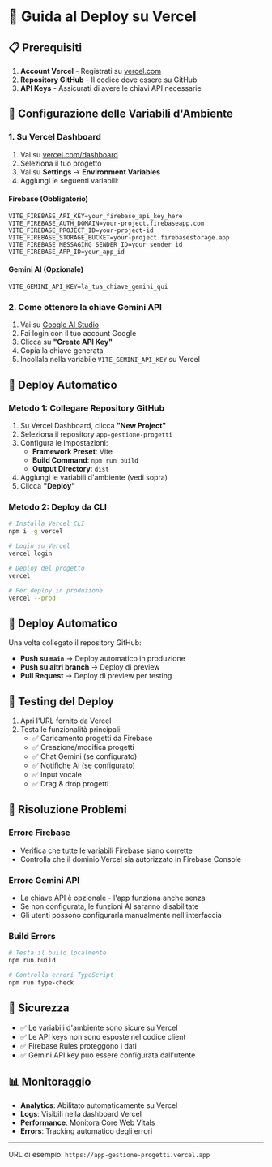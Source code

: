 # 🚀 Guida al Deploy su Vercel

## 📋 Prerequisiti

1. **Account Vercel** - Registrati su [vercel.com](https://vercel.com)
2. **Repository GitHub** - Il codice deve essere su GitHub
3. **API Keys** - Assicurati di avere le chiavi API necessarie

## 🔧 Configurazione delle Variabili d'Ambiente

### 1. Su Vercel Dashboard

1. Vai su [vercel.com/dashboard](https://vercel.com/dashboard)
2. Seleziona il tuo progetto
3. Vai su **Settings** → **Environment Variables**
4. Aggiungi le seguenti variabili:

#### Firebase (Obbligatorio)
```
VITE_FIREBASE_API_KEY=your_firebase_api_key_here
VITE_FIREBASE_AUTH_DOMAIN=your-project.firebaseapp.com
VITE_FIREBASE_PROJECT_ID=your-project-id
VITE_FIREBASE_STORAGE_BUCKET=your-project.firebasestorage.app
VITE_FIREBASE_MESSAGING_SENDER_ID=your_sender_id
VITE_FIREBASE_APP_ID=your_app_id
```

#### Gemini AI (Opzionale)
```
VITE_GEMINI_API_KEY=la_tua_chiave_gemini_qui
```

### 2. Come ottenere la chiave Gemini API

1. Vai su [Google AI Studio](https://aistudio.google.com/app/apikey)
2. Fai login con il tuo account Google
3. Clicca su **"Create API Key"**
4. Copia la chiave generata
5. Incollala nella variabile `VITE_GEMINI_API_KEY` su Vercel

## 🚀 Deploy Automatico

### Metodo 1: Collegare Repository GitHub

1. Su Vercel Dashboard, clicca **"New Project"**
2. Seleziona il repository `app-gestione-progetti`
3. Configura le impostazioni:
   - **Framework Preset**: Vite
   - **Build Command**: `npm run build`
   - **Output Directory**: `dist`
4. Aggiungi le variabili d'ambiente (vedi sopra)
5. Clicca **"Deploy"**

### Metodo 2: Deploy da CLI

```bash
# Installa Vercel CLI
npm i -g vercel

# Login su Vercel
vercel login

# Deploy del progetto
vercel

# Per deploy in produzione
vercel --prod
```

## 🔄 Deploy Automatico

Una volta collegato il repository GitHub:

- **Push su `main`** → Deploy automatico in produzione
- **Push su altri branch** → Deploy di preview
- **Pull Request** → Deploy di preview per testing

## 🧪 Testing del Deploy

1. Apri l'URL fornito da Vercel
2. Testa le funzionalità principali:
   - ✅ Caricamento progetti da Firebase
   - ✅ Creazione/modifica progetti
   - ✅ Chat Gemini (se configurato)
   - ✅ Notifiche AI (se configurato)
   - ✅ Input vocale
   - ✅ Drag & drop progetti

## 🐛 Risoluzione Problemi

### Errore Firebase
- Verifica che tutte le variabili Firebase siano corrette
- Controlla che il dominio Vercel sia autorizzato in Firebase Console

### Errore Gemini API
- La chiave API è opzionale - l'app funziona anche senza
- Se non configurata, le funzioni AI saranno disabilitate
- Gli utenti possono configurarla manualmente nell'interfaccia

### Build Errors
```bash
# Testa il build localmente
npm run build

# Controlla errori TypeScript
npm run type-check
```

## 🔐 Sicurezza

- ✅ Le variabili d'ambiente sono sicure su Vercel
- ✅ Le API keys non sono esposte nel codice client
- ✅ Firebase Rules proteggono i dati
- ✅ Gemini API key può essere configurata dall'utente

## 📊 Monitoraggio

- **Analytics**: Abilitato automaticamente su Vercel
- **Logs**: Visibili nella dashboard Vercel
- **Performance**: Monitora Core Web Vitals
- **Errors**: Tracking automatico degli errori

---

URL di esempio: `https://app-gestione-progetti.vercel.app`
